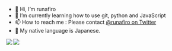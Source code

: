 - 👋 Hi, I’m runafiro
- 🌱 I’m currently learning how to use git, python and JavaScript
- 📫 How to reach me : Please contact [@runafiro on Twitter](https://twitter.com/runafiro/)
- 👄 My native language is Japanese.

<img align="left" src="https://github-readme-stats.vercel.app/api?username=runafiro&show_icons=true">
<img align="left" src="https://github-readme-stats.vercel.app/api/top-langs/?username=runafiro">
